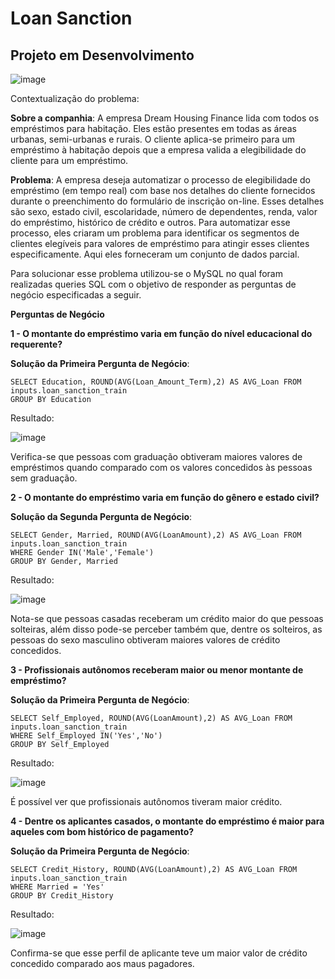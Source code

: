# Loan Sanction

## Projeto em Desenvolvimento

![image](https://user-images.githubusercontent.com/69591172/215238996-679635ae-600e-4c3f-bc28-6e631d1ee77c.png)

Contextualização do problema:

**Sobre a companhia**:
A empresa Dream Housing Finance lida com todos os empréstimos para habitação. Eles estão presentes em todas as áreas urbanas, semi-urbanas e rurais. O cliente aplica-se primeiro para um empréstimo à habitação depois que a empresa valida a elegibilidade do cliente para um empréstimo.

**Problema**:
A empresa deseja automatizar o processo de elegibilidade do empréstimo (em tempo real) com base nos detalhes do cliente fornecidos durante o preenchimento do formulário de inscrição on-line. Esses detalhes são sexo, estado civil, escolaridade, número de dependentes, renda, valor do empréstimo, histórico de crédito e outros. Para automatizar esse processo, eles criaram um problema para identificar os segmentos de clientes elegíveis para valores de empréstimo para atingir esses clientes especificamente. Aqui eles forneceram um conjunto de dados parcial.

Para solucionar esse problema utilizou-se o MySQL no qual foram realizadas queries SQL com o objetivo de responder as perguntas de negócio especificadas a seguir.

**Perguntas de Negócio**

**1 - O montante do empréstimo varia em função do nível educacional do requerente?**

**Solução da Primeira Pergunta de Negócio**:

```
SELECT Education, ROUND(AVG(Loan_Amount_Term),2) AS AVG_Loan FROM inputs.loan_sanction_train
GROUP BY Education
```

Resultado: 

![image](https://user-images.githubusercontent.com/69591172/215922001-305b8b24-3f1f-48ab-90ca-9342dbce1199.png)

Verifica-se que pessoas com graduação obtiveram maiores valores de empréstimos quando comparado com os valores concedidos às pessoas sem graduação.

**2 - O montante do empréstimo varia em função do gênero e estado civil?**

**Solução da Segunda Pergunta de Negócio**:

```
SELECT Gender, Married, ROUND(AVG(LoanAmount),2) AS AVG_Loan FROM inputs.loan_sanction_train
WHERE Gender IN('Male','Female')
GROUP BY Gender, Married
```

Resultado: 

![image](https://user-images.githubusercontent.com/69591172/215921892-752c1e56-1647-4c6a-9c80-ae1288ed3671.png)

Nota-se que pessoas casadas receberam um crédito maior do que pessoas solteiras, além disso pode-se perceber também que, dentre os solteiros, as pessoas do sexo masculino obtiveram maiores valores de crédito concedidos.

**3 - Profissionais autônomos receberam maior ou menor montante de empréstimo?**

**Solução da Primeira Pergunta de Negócio**:

```
SELECT Self_Employed, ROUND(AVG(LoanAmount),2) AS AVG_Loan FROM inputs.loan_sanction_train
WHERE Self_Employed IN('Yes','No')
GROUP BY Self_Employed
```

Resultado: 

![image](https://user-images.githubusercontent.com/69591172/215921827-9fd54763-36aa-417b-b3db-9e37ca1b6d99.png)

É possível ver que profissionais autônomos tiveram maior crédito.

**4 - Dentre os aplicantes casados, o montante do empréstimo é maior para aqueles com bom histórico de pagamento?**

**Solução da Primeira Pergunta de Negócio**:

```
SELECT Credit_History, ROUND(AVG(LoanAmount),2) AS AVG_Loan FROM inputs.loan_sanction_train
WHERE Married = 'Yes'
GROUP BY Credit_History
```

Resultado: 

![image](https://user-images.githubusercontent.com/69591172/215922533-316a7090-033d-488c-a15d-ec2d5e8b6980.png)

Confirma-se que esse perfil de aplicante teve um maior valor de crédito concedido comparado aos maus pagadores.
